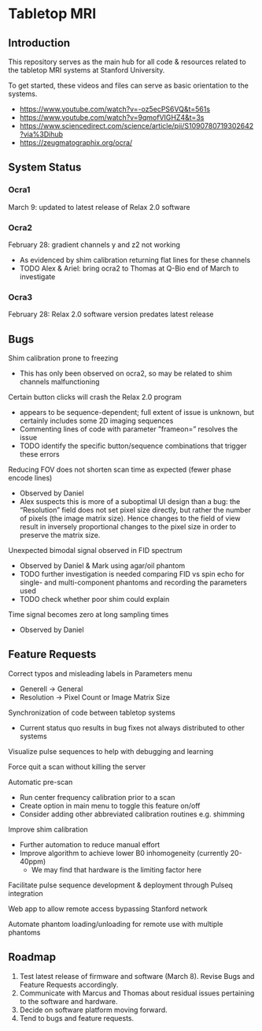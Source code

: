 # Tabletop MRI

## Introduction

This repository serves as the main hub for all code & resources related to the tabletop MRI systems at Stanford University.

To get started, these videos and files can serve as basic orientation to the systems.
* https://www.youtube.com/watch?v=-oz5ecPS6VQ&t=561s
* https://www.youtube.com/watch?v=9qmofVIGHZ4&t=3s
* https://www.sciencedirect.com/science/article/pii/S1090780719302642?via%3Dihub
* https://zeugmatographix.org/ocra/


## System Status

### Ocra1

March 9: updated to latest release of Relax 2.0 software

### Ocra2

February 28: gradient channels y and z2 not working
- As evidenced by shim calibration returning flat lines for these channels
-	TODO Alex & Ariel: bring ocra2 to Thomas at Q-Bio end of March to investigate

### Ocra3

February 28: Relax 2.0 software version predates latest release


## Bugs

Shim calibration prone to freezing
-	This has only been observed on ocra2, so may be related to shim channels malfunctioning

Certain button clicks will crash the Relax 2.0 program
-	appears to be sequence-dependent; full extent of issue is unknown, but certainly includes some 2D imaging sequences
-	Commenting lines of code with parameter ”frameon=” resolves the issue
-	TODO identify the specific button/sequence combinations that trigger these errors

Reducing FOV does not shorten scan time as expected (fewer phase encode lines)
-	Observed by Daniel
-	Alex suspects this is more of a suboptimal UI design than a bug: the “Resolution” field does not set pixel size directly, but rather the number of pixels (the image matrix size). Hence changes to the field of view result in inversely proportional changes to the pixel size in order to preserve the matrix size.

Unexpected bimodal signal observed in FID spectrum
-	Observed by Daniel & Mark using agar/oil phantom
-	TODO further investigation is needed comparing FID vs spin echo for single- and multi-component phantoms and recording the parameters used
-	TODO check whether poor shim could explain

Time signal becomes zero at long sampling times
- Observed by Daniel


## Feature Requests

Correct typos and misleading labels in Parameters menu
- Generell -> General
- Resolution -> Pixel Count or Image Matrix Size

Synchronization of code between tabletop systems
- Current status quo results in bug fixes not always distributed to other systems

Visualize pulse sequences to help with debugging and learning

Force quit a scan without killing the server

Automatic pre-scan
- Run center frequency calibration prior to a scan
- Create option in main menu to toggle this feature on/off
- Consider adding other abbreviated calibration routines e.g. shimming

Improve shim calibration
- Further automation to reduce manual effort
- Improve algorithm to achieve lower B0 inhomogeneity (currently 20-40ppm)
  - We may find that hardware is the limiting factor here

Facilitate pulse sequence development & deployment through Pulseq integration 

Web app to allow remote access bypassing Stanford network

Automate phantom loading/unloading for remote use with multiple phantoms


## Roadmap

1. Test latest release of firmware and software (March 8). Revise Bugs and Feature Requests accordingly.
2. Communicate with Marcus and Thomas about residual issues pertaining to the software and hardware. 
3. Decide on software platform moving forward.
4. Tend to bugs and feature requests.
